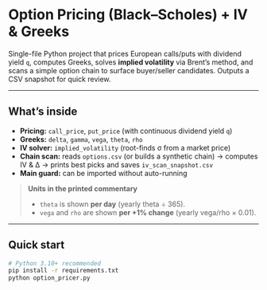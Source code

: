 # Option Pricing (Black–Scholes) + IV & Greeks

Single-file Python project that prices European calls/puts with dividend yield `q`, computes Greeks, solves **implied volatility** via Brent’s method, and scans a simple option chain to surface buyer/seller candidates. Outputs a CSV snapshot for quick review.

---

## What’s inside
- **Pricing:** `call_price`, `put_price` (with continuous dividend yield `q`)
- **Greeks:** `delta`, `gamma`, `vega`, `theta`, `rho`
- **IV solver:** `implied_volatility` (root-finds σ from a market price)
- **Chain scan:** reads `options.csv` (or builds a synthetic chain) → computes IV & Δ → prints best picks and saves `iv_scan_snapshot.csv`
- **Main guard:** can be imported without auto-running

> **Units in the printed commentary**
> - `theta` is shown **per day** (yearly theta ÷ 365).  
> - `vega` and `rho` are shown **per +1% change** (yearly vega/rho × 0.01).

---

## Quick start
```bash
# Python 3.10+ recommended
pip install -r requirements.txt
python option_pricer.py

